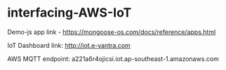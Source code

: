 # interfacing-AWS-IoT

Demo-js app link - https://mongoose-os.com/docs/reference/apps.html

IoT Dashboard link: http://iot.e-yantra.com

AWS MQTT endpoint: a221a6r4ojicsi.iot.ap-southeast-1.amazonaws.com
